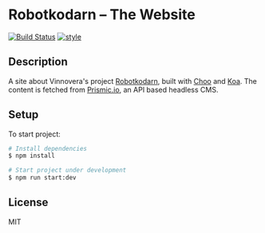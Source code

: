 # Robotkodarn – The Website

[![Build Status](https://travis-ci.org/Vinnovera/robotkodarn_about.svg?branch=master)](https://travis-ci.org/Vinnovera/robotkodarn_about) [![style](https://img.shields.io/badge/code%20style-standard-brightgreen.svg)](https://github.com/Vinnovera/robotkodarn_about)

## Description
A site about Vinnovera's project [Robotkodarn](https://github.com/Vinnovera/robotkodarn), built with [Choo](https://github.com/choojs/) and [Koa](https://github.com/koajs/koa). The content is fetched from [Prismic.io](https://prismic.io), an API based headless CMS.

## Setup
To start project:

```bash
# Install dependencies
$ npm install

# Start project under development
$ npm run start:dev

```

## License
MIT
